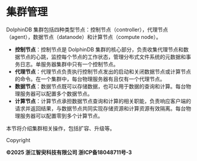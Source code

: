 # 集群管理

DolphinDB 集群包括四种类型节点：控制节点（controller），代理节点（agent），数据节点（datanode）和计算节点（compute node）。

* **控制节点**：控制节点是 DolphinDB
  集群的核心部分，负责收集代理节点和数据节点的心跳，监控每个节点的工作状态，管理分布式文件系统的元数据和事务日志。单服务器集群中只有一个控制节点。
* **代理节点**：代理节点负责执行控制节点发出的启动和关闭数据节点或计算节点的命令。在一个集群中，每台物理服务器有且仅有一个代理节点。
* **数据节点**：数据节点既可以存储数据，也可以用于数据的查询和计算。每台物理服务器可以配置多个数据节点。
* **计算节点**：计算节点承担数据节点查询和计算的相关职能，负责响应客户端的请求并返回结果，与数据节点共同实现存储资源和计算资源有效隔离。每台物理服务器可以配置零到多个计算节点。

本节将介绍集群相关操作，包括扩容、升级等。

Copyright

**©2025 浙江智臾科技有限公司 浙ICP备18048711号-3**
